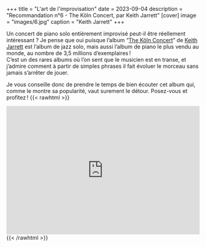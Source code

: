 +++
title = "L'art de l'improvisation"
date = 2023-09-04
description = "Recommandation n°6 - The Köln Concert, par Keith Jarrett"
[cover]
image = "images/6.jpg"
caption = "Keith Jarrett"
+++

Un concert de piano solo entièrement improvisé peut-il être réellement intéressant ? Je pense que oui puisque
l’album “[The Köln Concert](https://fr.wikipedia.org/wiki/The_K%C3%B6ln_Concert)”
de [Keith Jarrett](https://fr.wikipedia.org/wiki/Keith_Jarrett) est l’album de jazz solo, mais aussi l’album de piano le
plus vendu au monde, au nombre de 3,5 millions d’exemplaires !  
C’est un des rares albums où l’on sent que le musicien est en transe, et j’admire comment à partir de simples phrases il
fait évoluer le morceau sans jamais s’arrêter de jouer.

Je vous conseille donc de prendre le temps de bien écouter cet album qui, comme le montre sa popularité, vaut surement
le détour. Posez-vous et profitez !
{{< rawhtml >}}
<div style="max-width:100%;"><div style="position:relative;padding-bottom:calc(56.25% + 52px);height: 0;"><iframe style="position:absolute;top:0;left:0;" width="100%" height="100%" src="https://odesli.co/embed/?url=https%3A%2F%2Falbum.link%2Ftmfbtgtpzjwgh&theme=light" frameborder="0" allowfullscreen sandbox="allow-same-origin allow-scripts allow-presentation allow-popups allow-popups-to-escape-sandbox" allow="clipboard-read; clipboard-write"></iframe></div></div>
{{< /rawhtml >}}